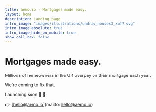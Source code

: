 ```yaml
---
title: aemo.io - Mortgages made easy.
layout: home
description: Landing page
intro_image: "images/illustrations/undraw_houses3_xwf7.svg"
intro_image_absolute: true
intro_image_hide_on_mobile: true
show_call_box: false
---
```


# Mortgages made easy.

Millions of homeowners in the UK overpay on their mortgage each year.

We're coming to fix that. 

Launching soon 👀 🚀

👉 [hello@aemo.io](mailto: hello@aemo.io)
